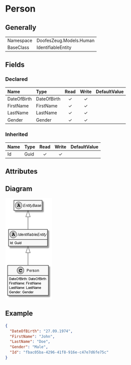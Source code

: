 ﻿# Person

## Generally

|||
|:-|:-|
|Namespace|DoofesZeug.Models.Human|
|BaseClass|IdentifiableEntity|

## Fields

### Declared

|Name|Type|Read|Write|DefaultValue|
|:---|:---|:--:|:---:|:-----------|
|DateOfBirth|DateOfBirth|&#x2713;|&#x2713;||
|FirstName|FirstName|&#x2713;|&#x2713;||
|LastName|LastName|&#x2713;|&#x2713;||
|Gender|Gender|&#x2713;|&#x2713;||

### Inherited

|Name|Type|Read|Write|DefaultValue|
|:---|:---|:--:|:---:|:-----------|
|Id|Guid|&#x2713;|&#x2713;||

## Attributes

## Diagram

![Person.png](./Person.png "Person")

## Example

```json
{
  "DateOfBirth": "27.09.1974",
  "FirstName": "John",
  "LastName": "Doe",
  "Gender": "Male",
  "Id": "fbac05ba-4296-41f8-916e-c47e7d6fe75c"
}
```

